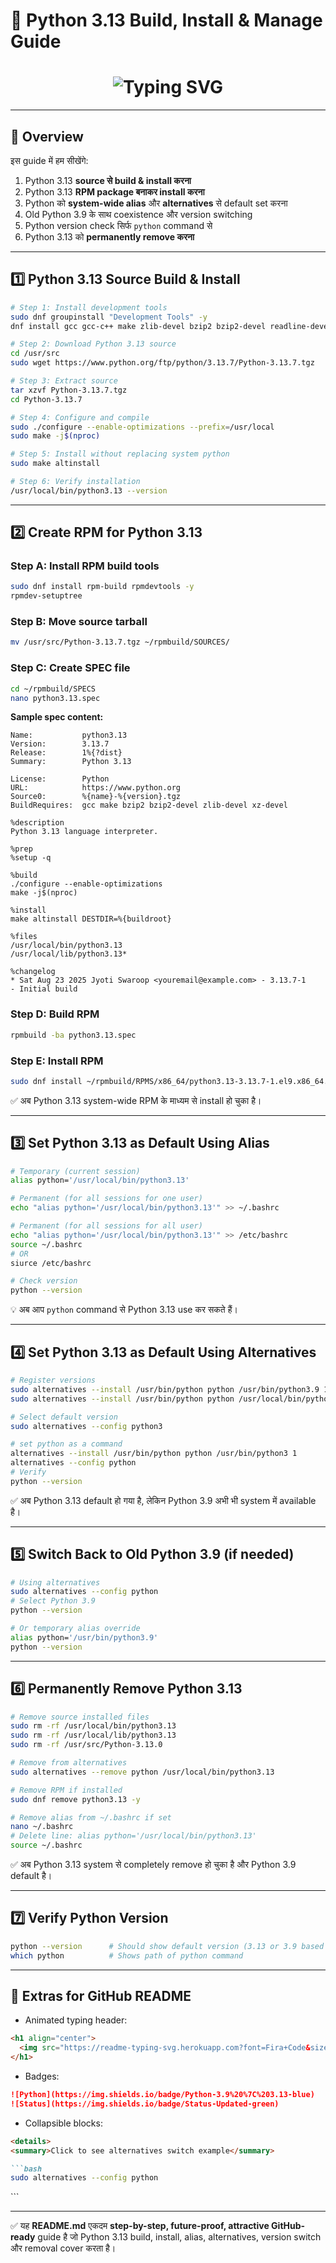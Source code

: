 # 🐍 Python 3.13 Build, Install & Manage Guide

<h1 align="center">
  <img src="https://readme-typing-svg.herokuapp.com?font=Fira+Code&size=28&color=FF5733&center=true&width=600&lines=Python+3.13+Build+%26+Management" alt="Typing SVG">
</h1>

---

## 📌 Overview

इस guide में हम सीखेंगे:

1. Python 3.13 **source से build & install करना**
2. Python 3.13 **RPM package बनाकर install करना**
3. Python को **system-wide alias** और **alternatives** से default set करना
4. Old Python 3.9 के साथ coexistence और version switching
5. Python version check सिर्फ `python` command से
6. Python 3.13 को **permanently remove करना**

---

## 1️⃣ Python 3.13 Source Build & Install

```bash
# Step 1: Install development tools
sudo dnf groupinstall "Development Tools" -y
dnf install gcc gcc-c++ make zlib-devel bzip2 bzip2-devel readline-devel sqlite sqlite-devel tk-devel libffi-devel xz-devel wget curl -y

# Step 2: Download Python 3.13 source
cd /usr/src
sudo wget https://www.python.org/ftp/python/3.13.7/Python-3.13.7.tgz

# Step 3: Extract source
tar xzvf Python-3.13.7.tgz
cd Python-3.13.7

# Step 4: Configure and compile
sudo ./configure --enable-optimizations --prefix=/usr/local
sudo make -j$(nproc)

# Step 5: Install without replacing system python
sudo make altinstall

# Step 6: Verify installation
/usr/local/bin/python3.13 --version
```

---

## 2️⃣ Create RPM for Python 3.13

### Step A: Install RPM build tools

```bash
sudo dnf install rpm-build rpmdevtools -y
rpmdev-setuptree
```

### Step B: Move source tarball

```bash
mv /usr/src/Python-3.13.7.tgz ~/rpmbuild/SOURCES/
```

### Step C: Create SPEC file

```bash
cd ~/rpmbuild/SPECS
nano python3.13.spec
```

**Sample spec content:**

```spec
Name:           python3.13
Version:        3.13.7
Release:        1%{?dist}
Summary:        Python 3.13

License:        Python
URL:            https://www.python.org
Source0:        %{name}-%{version}.tgz
BuildRequires:  gcc make bzip2 bzip2-devel zlib-devel xz-devel

%description
Python 3.13 language interpreter.

%prep
%setup -q

%build
./configure --enable-optimizations
make -j$(nproc)

%install
make altinstall DESTDIR=%{buildroot}

%files
/usr/local/bin/python3.13
/usr/local/lib/python3.13*

%changelog
* Sat Aug 23 2025 Jyoti Swaroop <youremail@example.com> - 3.13.7-1
- Initial build
```

### Step D: Build RPM

```bash
rpmbuild -ba python3.13.spec
```

### Step E: Install RPM

```bash
sudo dnf install ~/rpmbuild/RPMS/x86_64/python3.13-3.13.7-1.el9.x86_64.rpm -y
```

✅ अब Python 3.13 system-wide RPM के माध्यम से install हो चुका है।

---

## 3️⃣ Set Python 3.13 as Default Using Alias

```bash
# Temporary (current session)
alias python='/usr/local/bin/python3.13'

# Permanent (for all sessions for one user)
echo "alias python='/usr/local/bin/python3.13'" >> ~/.bashrc

# Permanent (for all sessions for all user)
echo "alias python='/usr/local/bin/python3.13'" >> /etc/bashrc
source ~/.bashrc
# OR
siurce /etc/bashrc

# Check version
python --version
```

💡 अब आप `python` command से Python 3.13 use कर सकते हैं।

---

## 4️⃣ Set Python 3.13 as Default Using Alternatives

```bash
# Register versions
sudo alternatives --install /usr/bin/python python /usr/bin/python3.9 1
sudo alternatives --install /usr/bin/python python /usr/local/bin/python3.13 2

# Select default version
sudo alternatives --config python3

# set python as a command
alternatives --install /usr/bin/python python /usr/bin/python3 1
alternatives --config python
# Verify
python --version
```

✅ अब Python 3.13 default हो गया है, लेकिन Python 3.9 अभी भी system में available है।

---

## 5️⃣ Switch Back to Old Python 3.9 (if needed)

```bash
# Using alternatives
sudo alternatives --config python
# Select Python 3.9
python --version

# Or temporary alias override
alias python='/usr/bin/python3.9'
python --version
```

---

## 6️⃣ Permanently Remove Python 3.13

```bash
# Remove source installed files
sudo rm -rf /usr/local/bin/python3.13
sudo rm -rf /usr/local/lib/python3.13
sudo rm -rf /usr/src/Python-3.13.0

# Remove from alternatives
sudo alternatives --remove python /usr/local/bin/python3.13

# Remove RPM if installed
sudo dnf remove python3.13 -y

# Remove alias from ~/.bashrc if set
nano ~/.bashrc
# Delete line: alias python='/usr/local/bin/python3.13'
source ~/.bashrc
```

✅ अब Python 3.13 system से completely remove हो चुका है और Python 3.9 default है।

---

## 7️⃣ Verify Python Version

```bash
python --version      # Should show default version (3.13 or 3.9 based on your settings)
which python          # Shows path of python command
```

---

## 🎨 Extras for GitHub README

* Animated typing header:

```markdown
<h1 align="center">
  <img src="https://readme-typing-svg.herokuapp.com?font=Fira+Code&size=28&color=4FC08D&center=true&width=600&lines=Python+3.13+Build+%26+Management" />
</h1>
```

* Badges:

```markdown
![Python](https://img.shields.io/badge/Python-3.9%20%7C%203.13-blue)
![Status](https://img.shields.io/badge/Status-Updated-green)
```

* Collapsible blocks:

````markdown
<details>
<summary>Click to see alternatives switch example</summary>

```bash
sudo alternatives --config python
````

</details>
```

---

✅ यह **README.md** एकदम **step-by-step, future-proof, attractive GitHub-ready** guide है जो Python 3.13 build, install, alias, alternatives, version switch और removal cover करता है।

